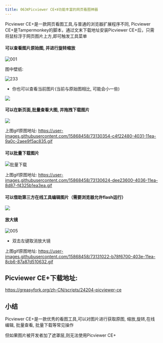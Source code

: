 ```yaml
---
title: 063《Picviewer CE+》功能丰富的网页看图神器
---
```

Picviewer CE+是一款网页看图工具,与普通的浏览器扩展程序不同, Picviewer CE+是Tampermonkey的脚本，通过文末下载地址安装Picviewer CE+后，只需将鼠标浮于网页图片上方,即可触发工具菜单

#### 可以查看图片原始图, 并进行旋转缩放
![001](https://www.v2fy.com/asset/063_picviewer_ce/72723103-d911ce00-3bba-11ea-9541-0be746977dbc.gif)

图中壁纸:

![233](https://www.v2fy.com/asset/063_picviewer_ce/73131106-f07c0b80-403f-11ea-805f-57e2d668d09b.jpg)


- 你也可以查看当前图片(当前与原始图相比, 可能会小一些)

![](https://www.v2fy.com/asset/063_picviewer_ce/72767872-7eb35480-3c30-11ea-814d-ce4678c81089.gif)


#### 可以在新页面,批量查看大图, 并拖拽下载图片

![](https://www.v2fy.com/asset/063_picviewer_ce/73130353-c4598e00-4031-11ea-810e-9498677a40d1.gif)


上图gif原图地址: https://user-images.githubusercontent.com/15868458/73130354-c4f22480-4031-11ea-9a0c-2aee9f5ac835.gif

#### 可以批量下载图片

![批量下载](https://www.v2fy.com/asset/063_picviewer_ce/73130625-dee23600-4036-11ea-8e0e-9a2764756635.gif)

上图gif原图地址: https://user-images.githubusercontent.com/15868458/73130624-dee23600-4036-11ea-8d87-f4325b1ea3ea.gif

#### 可以借助第三方在线工具编辑图片（需要浏览器允许flash运行）

![](https://www.v2fy.com/asset/063_picviewer_ce/73130961-86fafd80-403d-11ea-8578-1621f1019437.gif)


#### 放大镜

![005](https://www.v2fy.com/asset/063_picviewer_ce/73131021-b6f6d080-403e-11ea-8d49-fd55ee211ae2.gif)

- 双击左键取消放大镜

上图gif原图地址: https://user-images.githubusercontent.com/15868458/73131022-b78f6700-403e-11ea-8cb6-87a87d510632.gif


## Picviewer CE+下载地址:

https://greasyfork.org/zh-CN/scripts/24204-picviewer-ce


## 小结

Picviewer CE+是一款优秀的看图工具,可以对图片进行获取原图, 缩放,旋转,在线编辑, 批量查看, 批量下载等常见操作

但如果图片被开发者加了遮罩层,则无法使用Picviewer CE+
